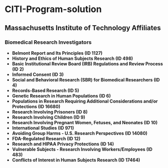 # CITI-Program-solution
## Massachusetts Institute of Technology Affiliates
### Biomedical Research Investigators
- **Belmont Report and Its Principles (ID 1127)**
- **History and Ethics of Human Subjects Research (ID 498)**
- **Basic Institutional Review Board (IRB) Regulations and Review Process (ID 2)**
- **Informed Consent (ID 3)**
- **Social and Behavioral Research (SBR) for Biomedical Researchers (ID 4)**
- **Records-Based Research (ID 5)**
- **Genetic Research in Human Populations (ID 6)**
- **Populations in Research Requiring Additional Considerations and/or Protections (ID 16680)**
- **Research Involving Prisoners (ID 8)**
- **Research Involving Children (ID 9)**
- **Research Involving Pregnant Women, Fetuses, and Neonates (ID 10)**
- **International Studies (ID 971)**
- **Avoiding Group Harms - U.S. Research Perspectives (ID 14080)**
- **FDA-Regulated Research (ID 12)**
- **Research and HIPAA Privacy Protections (ID 14)**
- **Vulnerable Subjects - Research Involving Workers/Employees (ID 483)**
- **Conflicts of Interest in Human Subjects Research (ID 17464)**
